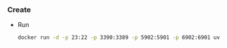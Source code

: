 ### Create
*   Run
    ```sh
    docker run -d -p 23:22 -p 3390:3389 -p 5902:5901 -p 6902:6901 uv
    ```